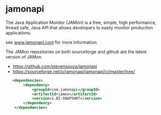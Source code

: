 # jamonapi

The Java Application Monitor (JAMon) is a free, simple, high performance, thread safe, Java API that allows developers to easily monitor production applications.

see www.jamonapi.com for more information.

The JAMon repositories on both sourceforge and github are the latest version of JAMon.
* https://github.com/stevensouza/jamonapi
* https://sourceforge.net/p/jamonapi/jamonapi/ci/master/tree/

```xml
   <dependencies>
        <dependency>
            <groupId>com.jamonapi</groupId>
            <artifactId>jamon</artifactId>
            <version>2.82-SNAPSHOT</version>
        </dependency>
    </dependencies>
```
